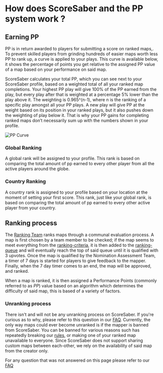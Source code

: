 # How does ScoreSaber and the PP system work ? 

## Earning PP
PP is in return awarded to players for submitting a score on ranked maps,. To prevent skilled players from grinding hundreds of easier maps worth less PP to rank up, a curve is applied to your plays. This curve is available below, it shows the percentage of points you get relative to the assigned PP value of a map based on your performance on said map. 

ScoreSaber calculates your total PP, which you can see next to your ScoreSaber profile, based on a weighted total of all your ranked map completions. Your highest PP play will give 100% of the PP earned from the play, but every play after that is weighted at a percentage 5% lower than the play above it. The weighting is 0.965^(n-1), where n is the ranking of a specific play amongst all your PP plays. A new play will give PP at the weight based on its position in your ranked plays, but it also pushes down the weighting of play below it. That is why your PP gains for completing ranked maps don’t necessarily sum up with the numbers shown in your profile.

![PP Curve](~@images/ranking/pp-curve.png)
### Global Ranking
A global rank will be assigned to your profile. This rank is based on comparing the total amount of pp earned to every other player from all the active players around the globe.
### Country Ranking
A country rank is assigned to your profile based on your location at the moment of setting your first score. This rank, just like your global rank, is based on comparing the total amount of pp earned to every other active player from your country.

## Ranking process
The [Ranking Team](https://wiki.scoresaber.com/ranking/scoresaber-team-information.html#ranking-team-rt) ranks maps through a communal evaluation process. A map is first chosen by a team member to be checked; if the map seems to meet everything from the [ranking-criteria](https://wiki.scoresaber.com/ranking/criteria/), it is then added to the [ranking-queue](https://wiki.scoresaber.com/ranking/ranking-queue-rules.html) and will eventually reach the top of said queue until it is qualified with 3 upvotes. Once the map is qualified by the Nomination Assessment Team, a timer of 7 days is started for players to give feedback to the mapper. Finally, when the 7 day timer comes to an end, the map will be approved, and ranked.

When a map is ranked, it is then assigned a Performance Points (commonly referred to as *PP*) value based on an algorithm which determines the difficulty of said map, this is based of a variety of factors. 

### Unranking process
There isn't and will not be any unranking process on ScoreSaber. If you're curious as to why, please refer to this question in our [FAQ](https://wiki.scoresaber.com/faq.html#why-can-a-map-not-be-unranked). Currently, the only way maps could ever become unranked is if the mapper is banned from ScoreSaber. You can be banned for various reasons such has repeatedly breaking our [rules](https://wiki.scoresaber.com/rules.html), or making one of your ranked map unavailable to everyone. Since ScoreSaber does not support sharing custom maps between each-other, we rely on the availability of said map from the creator only.


For any question that was not answered on this page please refer to our [FAQ](https://wiki.scoresaber.com/ranking-system.html#FAQ)